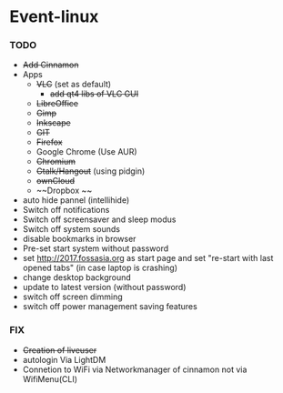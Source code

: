 # Event-linux

### TODO

* ~~Add Cinnamon~~
* Apps
  * ~~VLC~~ (set as default)
    * ~~add qt4 libs of VLC GUI~~
  * ~~LibreOffice~~
  * ~~Gimp~~ 
  * ~~Inkscape~~
  * ~~GIT~~
  * ~~Firefox~~ 
  * Google Chrome (Use AUR)
  * ~~Chromium~~
  * ~~Gtalk/Hangout~~ (using pidgin)
  * ~~ownCloud~~
  * ~~Dropbox ~~
 * auto hide pannel (intellihide) 
 * Switch off notifications
 * Switch off screensaver and sleep modus
 * Switch off system sounds
 * disable bookmarks in browser
 * Pre-set start system without password
 * set http://2017.fossasia.org as start page and set "re-start with last opened tabs" (in case laptop is crashing)
 * change desktop background
 * update to latest version (without password)
 * switch off screen dimming
 * switch off power management saving features

### FIX
* ~~Creation of liveuser~~
* autologin Via LightDM
* Connetion to WiFi via Networkmanager of cinnamon not via WifiMenu(CLI)
